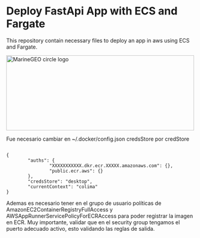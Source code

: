 # Deploy FastApi App with ECS and Fargate
This repository contain necessary files to deploy an app in aws using ECS and Fargate. 

<img src="https://i.imgur.com/HKiCk88.png" alt="MarineGEO circle logo" style="height: 200px; width:500px;"/>

Fue necesario cambiar en ~/.docker/config.json credsStore por credStore
```

{
        "auths": {
                "XXXXXXXXXXX.dkr.ecr.XXXXX.amazonaws.com": {},
                "public.ecr.aws": {}
        },
        "credsStore": "desktop",
        "currentContext": "colima"
}
```

Ademas es necesario tener en el grupo de usuario políticas de AmazonEC2ContainerRegistryFullAccess y AWSAppRunnerServicePolicyForECRAccess para poder registrar la imagen en ECR. Muy importante, validar que en el security group tengamos el puerto adecuado activo, esto validando las reglas de salida.
